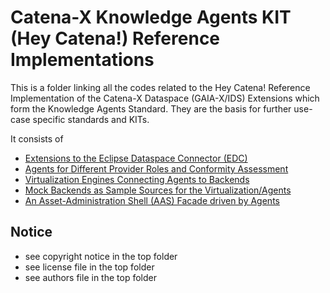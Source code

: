 # Catena-X Knowledge Agents KIT (Hey Catena!) Reference Implementations

This is a folder linking all the codes related to the Hey Catena! Reference Implementation of the 
Catena-X Dataspace (GAIA-X/IDS) Extensions which form the Knowledge Agents Standard. They are the basis
for further use-case specific standards and KITs. 

It consists of

- [Extensions to the Eclipse Dataspace Connector (EDC)](edc)
- [Agents for Different Provider Roles and Conformity Assessment](agents)
- [Virtualization Engines Connecting Agents to Backends](virtualize)
- [Mock Backends as Sample Sources for the Virtualization/Agents](mock)
- [An Asset-Administration Shell (AAS) Facade driven by Agents](aas-bridge)

## Notice

* see copyright notice in the top folder
* see license file in the top folder
* see authors file in the top folder





